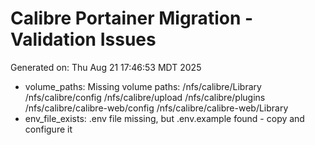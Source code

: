 # Calibre Portainer Migration - Validation Issues

Generated on: Thu Aug 21 17:46:53 MDT 2025

- volume_paths: Missing volume paths: /nfs/calibre/Library /nfs/calibre/config /nfs/calibre/upload /nfs/calibre/plugins /nfs/calibre/calibre-web/config /nfs/calibre/calibre-web/Library
- env_file_exists: .env file missing, but .env.example found - copy and configure it
